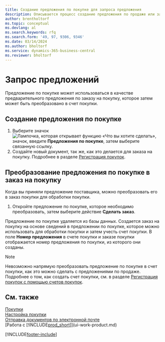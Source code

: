 ```yaml
---
title: Создание предложения по покупке для запроса предложения
description: Описывается процесс создание предложения по продаже или запроса коммерческого предложения (RFQ) для записи вашего предложения клиенту для продажи продуктов на определенных условиях.
author: brentholtorf
ms.topic: conceptual
ms.devlang: al
ms.search.keywords: rfq
ms.search.form: '49, 97, 9306, 9346'
ms.date: 03/14/2024
ms.author: bholtorf
ms.service: dynamics-365-business-central
ms.reviewer: bholtorf
---
```

# <a name="request-quotes"></a>Запрос предложений

Предложение по покупке может использоваться в качестве предварительного предложения по заказу на покупку, которое затем может быть преобразовано в счет покупки.

## <a name="create-a-purchase-quote"></a>Создание предложения по покупке

1. Выберите значок ![Лампочка, которая открывает функцию «Что вы хотите сделать»](media/ui-search/search_small.png "Что вы хотите сделать"), значок, введите **Предложения по покупке**, затем выберите связанную ссылку.
2. Создайте новый документ, так же, как это делается для заказа на покупку. Подробнее в разделе [Регистрация покупок](purchasing-how-record-purchases.md).

## <a name="convert-a-purchase-quote-to-a-purchase-order"></a>Преобразование предложения по покупке в заказ на покупку

Когда вы приняли предложение поставщика, можно преобразовать его в заказ покупки для обработки покупки.

1. Откройте предложение по покупке, которое необходимо преобразовать, затем выберите действие **Сделать заказ**.

Предложение по покупке удаляется из базы данных. Создается заказ на покупку на основе сведений в предложении по покупке, которое можно использовать для обработки покупки и затем учесть счет покупки. В поле **Номер предложения** в счете покупки и заказе покупки отображается номер предложения по покупки, из которого они созданы.

> [!NOTE]
> Невозможно напрямую преобразовать предложение по покупке в счет покупки, как это можно сделать с предложениями по продаже. Подробнее о том, как создать счет покупки, см. в разделе [Регистрация покупок с помощью счетов покупок](purchasing-how-record-purchases.md).

## <a name="see-also"></a>См. также

[Покупки](purchasing-manage-purchasing.md)  
[Настройка покупки](purchasing-setup-purchasing.md)  
[Отправка документов по электронной почте](ui-how-send-documents-email.md)  
[Работа с [!INCLUDE[prod_short](includes/prod_short.md)]](ui-work-product.md)  

[!INCLUDE[footer-include](includes/footer-banner.md)]
